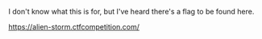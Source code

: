 I don't know what this is for, but I've heard there's a flag to be found here.

https://alien-storm.ctfcompetition.com/
